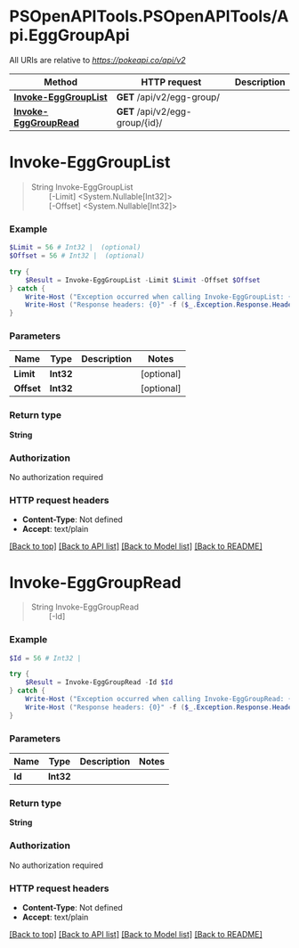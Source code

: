 # PSOpenAPITools.PSOpenAPITools/Api.EggGroupApi

All URIs are relative to *https://pokeapi.co/api/v2*

Method | HTTP request | Description
------------- | ------------- | -------------
[**Invoke-EggGroupList**](EggGroupApi.md#Invoke-EggGroupList) | **GET** /api/v2/egg-group/ | 
[**Invoke-EggGroupRead**](EggGroupApi.md#Invoke-EggGroupRead) | **GET** /api/v2/egg-group/{id}/ | 


<a name="Invoke-EggGroupList"></a>
# **Invoke-EggGroupList**
> String Invoke-EggGroupList<br>
> &nbsp;&nbsp;&nbsp;&nbsp;&nbsp;&nbsp;&nbsp;&nbsp;[-Limit] <System.Nullable[Int32]><br>
> &nbsp;&nbsp;&nbsp;&nbsp;&nbsp;&nbsp;&nbsp;&nbsp;[-Offset] <System.Nullable[Int32]><br>



### Example
```powershell
$Limit = 56 # Int32 |  (optional)
$Offset = 56 # Int32 |  (optional)

try {
    $Result = Invoke-EggGroupList -Limit $Limit -Offset $Offset
} catch {
    Write-Host ("Exception occurred when calling Invoke-EggGroupList: {0}" -f ($_.ErrorDetails | ConvertFrom-Json))
    Write-Host ("Response headers: {0}" -f ($_.Exception.Response.Headers | ConvertTo-Json))
}
```

### Parameters

Name | Type | Description  | Notes
------------- | ------------- | ------------- | -------------
 **Limit** | **Int32**|  | [optional] 
 **Offset** | **Int32**|  | [optional] 

### Return type

**String**

### Authorization

No authorization required

### HTTP request headers

 - **Content-Type**: Not defined
 - **Accept**: text/plain

[[Back to top]](#) [[Back to API list]](../README.md#documentation-for-api-endpoints) [[Back to Model list]](../README.md#documentation-for-models) [[Back to README]](../README.md)

<a name="Invoke-EggGroupRead"></a>
# **Invoke-EggGroupRead**
> String Invoke-EggGroupRead<br>
> &nbsp;&nbsp;&nbsp;&nbsp;&nbsp;&nbsp;&nbsp;&nbsp;[-Id] <Int32><br>



### Example
```powershell
$Id = 56 # Int32 | 

try {
    $Result = Invoke-EggGroupRead -Id $Id
} catch {
    Write-Host ("Exception occurred when calling Invoke-EggGroupRead: {0}" -f ($_.ErrorDetails | ConvertFrom-Json))
    Write-Host ("Response headers: {0}" -f ($_.Exception.Response.Headers | ConvertTo-Json))
}
```

### Parameters

Name | Type | Description  | Notes
------------- | ------------- | ------------- | -------------
 **Id** | **Int32**|  | 

### Return type

**String**

### Authorization

No authorization required

### HTTP request headers

 - **Content-Type**: Not defined
 - **Accept**: text/plain

[[Back to top]](#) [[Back to API list]](../README.md#documentation-for-api-endpoints) [[Back to Model list]](../README.md#documentation-for-models) [[Back to README]](../README.md)

